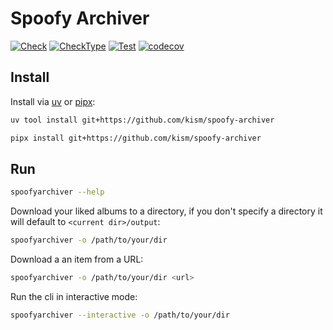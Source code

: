 # Spoofy Archiver

[![Check](https://github.com/kism/spoofy-archiver/actions/workflows/check.yml/badge.svg)](https://github.com/kism/spoofy-archiver/actions/workflows/check.yml)
[![CheckType](https://github.com/kism/spoofy-archiver/actions/workflows/check_types.yml/badge.svg)](https://github.com/kism/spoofy-archiver/actions/workflows/check_types.yml)
[![Test](https://github.com/kism/spoofy-archiver/actions/workflows/test.yml/badge.svg)](https://github.com/kism/spoofy-archiver/actions/workflows/test.yml)
[![codecov](https://codecov.io/gh/kism/spoofy-archiver/graph/badge.svg?token=FPGDA0ODT7)](https://codecov.io/gh/kism/spoofy-archiver)

## Install

Install via [uv](https://docs.astral.sh/uv/getting-started/installation/) or [pipx](https://pipx.pypa.io/stable/installation/):

```bash
uv tool install git+https://github.com/kism/spoofy-archiver
```

```bash
pipx install git+https://github.com/kism/spoofy-archiver
```

## Run

```bash
spoofyarchiver --help
```

Download your liked albums to a directory, if you don't specify a directory it will default to `<current dir>/output`:

```bash
spoofyarchiver -o /path/to/your/dir
```

Download a an item from a URL:

```bash
spoofyarchiver -o /path/to/your/dir <url>
```

Run the cli in interactive mode:

```bash
spoofyarchiver --interactive -o /path/to/your/dir
```
